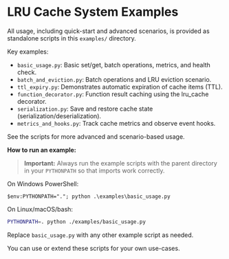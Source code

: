 # LRU Cache System Examples

All usage, including quick-start and advanced scenarios, is provided as standalone scripts in this `examples/` directory.

Key examples:

- `basic_usage.py`: Basic set/get, batch operations, metrics, and health check.
- `batch_and_eviction.py`: Batch operations and LRU eviction scenario.
- `ttl_expiry.py`: Demonstrates automatic expiration of cache items (TTL).
- `function_decorator.py`: Function result caching using the lru_cache decorator.
- `serialization.py`: Save and restore cache state (serialization/deserialization).
- `metrics_and_hooks.py`: Track cache metrics and observe event hooks.

See the scripts for more advanced and scenario-based usage.

**How to run an example:**

> **Important:** Always run the example scripts with the parent directory in your `PYTHONPATH` so that imports work correctly.

On Windows PowerShell:

```pwsh
$env:PYTHONPATH="."; python .\examples\basic_usage.py
```

On Linux/macOS/bash:

```bash
PYTHONPATH=. python ./examples/basic_usage.py
```

Replace `basic_usage.py` with any other example script as needed.

You can use or extend these scripts for your own use-cases.
